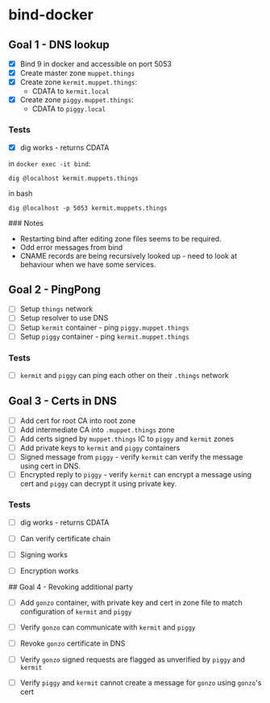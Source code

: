 # bind-docker

## Goal 1 - DNS lookup

-[x] Bind 9 in docker and accessible on port 5053
-[x] Create master zone `muppet.things`
-[x] Create zone `kermit.muppet.things`:
    - CDATA to `kermit.local`
-[x] Create zone `piggy.muppet.things`:
    - CDATA to `piggy.local`

### Tests
-[x] dig works - returns CDATA

in `docker exec -it bind`:
```
dig @localhost kermit.muppets.things
```

in bash
```
dig @localhost -p 5053 kermit.muppets.things
```

### Notes

- Restarting bind after editing zone files seems to be required.
- Odd error messages from bind
- CNAME records are being recursively looked up - need to look at behaviour when we have some services.


## Goal 2 - PingPong

-[ ] Setup `things` network
-[ ] Setup resolver to use DNS
-[ ] Setup `kermit` container - ping `piggy.muppet.things`
-[ ] Setup `piggy` container - ping `kermit.muppet.things`

### Tests

-[ ] `kermit` and `piggy` can ping each other on their `.things` network


## Goal 3 - Certs in DNS

-[ ] Add cert for root CA into root zone
-[ ] Add intermediate CA into `.muppet.things` zone
-[ ] Add certs signed by `muppet.things` IC to `piggy` and `kermit` zones
-[ ] Add private keys to `kermit` and `piggy` containers
-[ ] Signed message from `piggy` - verify `kermit` can verify the message using cert in DNS.
-[ ] Encrypted reply to `piggy` - verify `kermit` can encrypt a message using cert and `piggy` can decrypt it using private key.

### Tests
-[ ] dig works - returns CDATA
-[ ] Can verify certificate chain
-[ ] Signing works
-[ ] Encryption works


## Goal 4 - Revoking additional party

-[ ] Add `gonzo` container, with private key and cert in zone file to match configuration of `kermit` and `piggy`
-[ ] Verify `gonzo` can communicate with `kermit` and `piggy`
-[ ] Revoke `gonzo` certificate in DNS
-[ ] Verify `gonzo` signed requests are flagged as unverified by `piggy` and `kermit`
-[ ] Verify `piggy` and `kermit` cannot create a message for `gonzo` using `gonzo`'s cert

